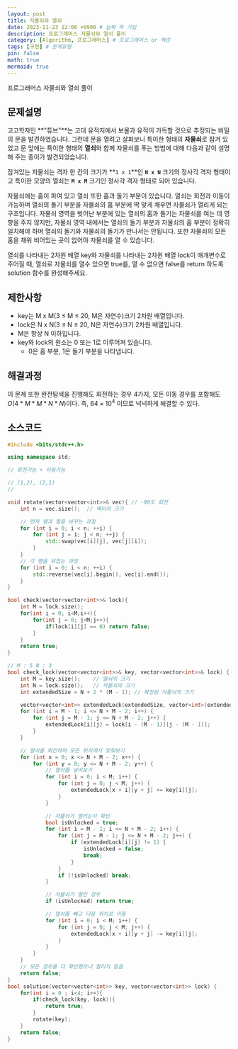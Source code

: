 ```yaml
---
layout: post
title: 자물쇠와 열쇠
date: 2023-11-23 22:00 +0900 # 날짜 꼭 기입
description: 프로그래머스 자물쇠와 열쇠 풀이
category: [Algorithm, 프로그래머스] # 프로그래머스 or 백준
tags: [구현] # 문제유형
pin: false
math: true
mermaid: true
---
```

프로그래머스 자물쇠와 열쇠 풀이
<!--more-->


## 문제설명


고고학자인 **"튜브"**는 고대 유적지에서 보물과 유적이 가득할 것으로 추정되는 비밀의 문을 발견하였습니다. 그런데 문을 열려고 살펴보니 특이한 형태의 **자물쇠**로 잠겨 있었고 문 앞에는 특이한 형태의 **열쇠**와 함께 자물쇠를 푸는 방법에 대해 다음과 같이 설명해 주는 종이가 발견되었습니다.


잠겨있는 자물쇠는 격자 한 칸의 크기가 **`1 x 1`**인 **`N x N`** 크기의 정사각 격자 형태이고 특이한 모양의 열쇠는 **`M x M`** 크기인 정사각 격자 형태로 되어 있습니다.


자물쇠에는 홈이 파여 있고 열쇠 또한 홈과 돌기 부분이 있습니다. 열쇠는 회전과 이동이 가능하며 열쇠의 돌기 부분을 자물쇠의 홈 부분에 딱 맞게 채우면 자물쇠가 열리게 되는 구조입니다. 자물쇠 영역을 벗어난 부분에 있는 열쇠의 홈과 돌기는 자물쇠를 여는 데 영향을 주지 않지만, 자물쇠 영역 내에서는 열쇠의 돌기 부분과 자물쇠의 홈 부분이 정확히 일치해야 하며 열쇠의 돌기와 자물쇠의 돌기가 만나서는 안됩니다. 또한 자물쇠의 모든 홈을 채워 비어있는 곳이 없어야 자물쇠를 열 수 있습니다.


열쇠를 나타내는 2차원 배열 key와 자물쇠를 나타내는 2차원 배열 lock이 매개변수로 주어질 때, 열쇠로 자물쇠를 열수 있으면 true를, 열 수 없으면 false를 return 하도록 solution 함수를 완성해주세요.


## 제한사항

- key는 M x M(3 ≤ M ≤ 20, M은 자연수)크기 2차원 배열입니다.
- lock은 N x N(3 ≤ N ≤ 20, N은 자연수)크기 2차원 배열입니다.
- M은 항상 N 이하입니다.
- key와 lock의 원소는 0 또는 1로 이루어져 있습니다.
	- 0은 홈 부분, 1은 돌기 부분을 나타냅니다.

## 해결과정


이 문제 또한 완전탐색을 진행해도 회전하는 경우 4가지, 모든 이동 경우를 포함해도 $O(4*M*M*N*N)$이다. 즉, $64\times10^4$ 이므로 넉넉하게 해결할 수 있다.


## 소스코드


```c++
#include <bits/stdc++.h>

using namespace std;

// 회전가능 + 이동가능

// (1,2), (2,1)
//

void rotate(vector<vector<int>>& vec){ // -90도 회전
    int n = vec.size();  // 벡터의 크기

    // 먼저 행과 열을 바꾸는 과정
    for (int i = 0; i < n; ++i) {
        for (int j = i; j < n; ++j) {
            std::swap(vec[i][j], vec[j][i]);
        }
    }
    // 각 행을 뒤집는 과정
    for (int i = 0; i < n; ++i) {
        std::reverse(vec[i].begin(), vec[i].end());
    }    
}

bool check(vector<vector<int>>& lock){
    int M = lock.size();
    for(int i = 0; i<M;i++){
        for(int j = 0; j<M;j++){
            if(lock[i][j] == 0) return false;
        }
    }
    return true;
}

// M : 5 N : 3
bool check_lock(vector<vector<int>>& key, vector<vector<int>>& lock) {
    int M = key.size();    // 열쇠의 크기
    int N = lock.size();   // 자물쇠의 크기
    int extendedSize = N + 2 * (M - 1); // 확장된 자물쇠의 크기

    vector<vector<int>> extendedLock(extendedSize, vector<int>(extendedSize, 0));
    for (int i = M - 1; i <= N + M - 2; i++) {
        for (int j = M - 1; j <= N + M - 2; j++) {
            extendedLock[i][j] = lock[i - (M - 1)][j - (M - 1)];
        }
    }

    // 열쇠를 회전하며 모든 위치에서 맞춰보기
    for (int x = 0; x <= N + M - 2; x++) {
        for (int y = 0; y <= N + M - 2; y++) {
            // 열쇠를 넣어보기
            for (int i = 0; i < M; i++) {
                for (int j = 0; j < M; j++) {
                    extendedLock[x + i][y + j] += key[i][j];
                }
            }

            // 자물쇠가 열리는지 확인
            bool isUnlocked = true;
            for (int i = M - 1; i <= N + M - 2; i++) {
                for (int j = M - 1; j <= N + M - 2; j++) {
                    if (extendedLock[i][j] != 1) {
                        isUnlocked = false;
                        break;
                    }
                }
                if (!isUnlocked) break;
            }

            // 자물쇠가 열린 경우
            if (isUnlocked) return true;

            // 열쇠를 빼고 다음 위치로 이동
            for (int i = 0; i < M; i++) {
                for (int j = 0; j < M; j++) {
                    extendedLock[x + i][y + j] -= key[i][j];
                }
            }
        }
    }
    // 모든 경우를 다 확인했으나 열리지 않음
    return false;
}
bool solution(vector<vector<int>> key, vector<vector<int>> lock) {
    for(int i = 0 ; i<4; i++){
        if(check_lock(key, lock)){
            return true;
        }
        rotate(key);
    }
    return false;
}
```

